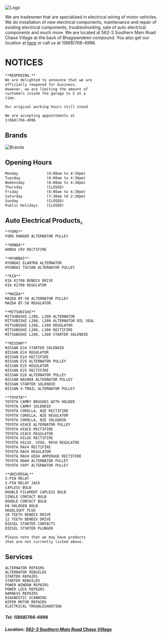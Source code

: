![Logo](/images/logo.PNG)

We are tradesmen that are specialized in electrical wiring of motor vehicles. We do installation of new electrical components, maintenance and repair of existing electrical components, troubleshooting, sale of auto electrical components and much more. We are located at 562-3 Southern Main Road Chase Village at the back of Bhagwandeen compound. You also get our location at [here](https://goo.gl/maps/eLG3ReSuLZGH9Hyr6) or call us at 1(868)766-4996.


# NOTICES
```markdown 
**REOPENING.**
We are delighted to announce that we are 
officially reopened for business. 
However, we are limiting the amount of 
customers inside the garage to 5 at a
time.

Our original working hours still stand 

We are accepting appointments at 
1(868)766-4996
```

## Brands
![Brands](/images/brands.jpg)


## Opening Hours
```markdown
Monday             (8:00am to 4:30pm)
Tuesday            (8:00am to 4:30pm)
Wedensday          (8:00am to 4:30pm)
Thursday           (CLOSED)
Friday             (8:00am to 4:30pm)
Saturday           (7:30am t0 2:30pm)
Sunday             (CLOSED)
Public Holidays    (CLOSED)
```


## Auto Electrical Products[.](https://bit.ly/2XyhlFF)
```markdown
**FORD**
FORD RANGER ALTERNATOR PULLEY

**HONDA**
HONDA CRV RECTIFIRE

**HYUNDAI**
HYUNDAI ELANTRA ALTERNATOR
HYUNDAI TUCSON ALTERNATOR PULLEY

**KIA**
KIA K2700 BENDIX DRIVE
KIA K2700 REGULATOR

**MAZDA**
MAZDA BT-50 ALTERNATOR PULLEY
MAZDA BT-50 REGULATOR

**MITSUBISHI**
MITSUBUSHI L200, L300 ALTERNATOR
MITSUBISHI L200, L300 ALTERNATOR OIL SEAL
MITSUBUSHI L200, L300 REGULATOR
MITSUBUSHI L200, L300 RECTIFIRE
MITSUBUSHI L200, L300 STARTER SOLENOID

**NISSAN**
NISSAN E24 STARTER SOLENOID
NISSAN E24 REGULATOR
NISSAN E24 RECTIFIRE
NISSAN E25 ALTERNATOR PULLEY
NISSAN E25 REGULATOR
NISSAN E25 RECTIFIRE
NISSAN E26 ALTERNATOR PULLEY
NISSAN NAVARA ALTERNATOR PULLEY
NISSAN STARTER SOLENOID
NISSAN X-TRAIL ALTERNATOR PULLEY

**TOYOTA**
TOYOTA CAMRY BRUSHES WITH HOLDER
TOYOTA CAMRY SOLENOID
TOYOTA COROLLA, NZE RECTIFIRE
TOYOTA COROLLA, NZE REGULATOR
TOYOTA COROLLA, NZE SOLENOID
TOYOTA HIACE ALTERNATOR PULLEY
TOYOTA HIACE RECTIFIRE
TOYOTA HIACE REGULATOR
TOYOTA HILUX RECTIFIRE
TOYOTA HILUX, VIGO, REVO REGULATOR
TOYOTA RAV4 RECTIFIRE
TOYOTA RAV4 REGULATOR
TOYOTA RAV4 HIGH AMPERAGE RECTIFIRE
TOYOTA NOAH ALTERNATOR PULLEY
TOYOTA VOXY ALTERNATOR PULLEY

**UNIVERSAL**
5-PIN RELAY
5-PIN RELAY JACK
CAPLESS BULB
DOUBLE FILAMENT CAPLESS BULB
SINGLE CONTACT BULB
DOUBLE CONTACT BULB
H4 HALOGEN BULB
HEADLIGHT PLUG
10 TEETH BENDIX DRIVE
12 TEETH BENDIX DRIVE
DIESEL STARTER CONTACTS
DIESEL STSRTER PLUNGER

Please note that we may have products 
that are not currently listed above.
```

## Services
```
ALTERNATOR REPAIRS
ALTERNATOR REBUILDS
STARTER REPAIRS
STARTER REBUILDS
POWER WINDOW REPAIRS
POWER LOCK REPAIRS
HARNESS REPAIRS
DIAGNOSTIC SCANNING
WIPER MOTOR REPAIRS
ELECTRICAL TROUBLESHOOTING
```

##### Tel: 1(868)766-4996 
##### Location: [562-3 Southern Main Road Chase Village](https://goo.gl/maps/eLG3ReSuLZGH9Hyr6)

